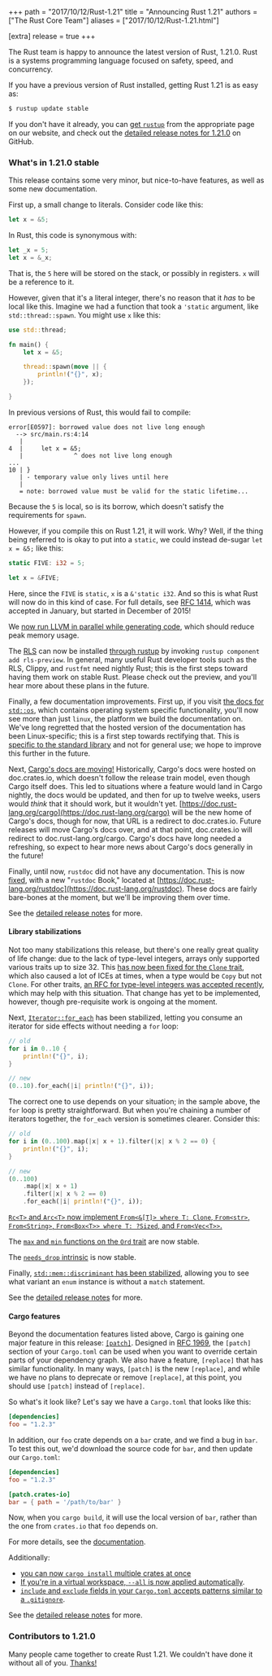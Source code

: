 +++
path = "2017/10/12/Rust-1.21"
title = "Announcing Rust 1.21"
authors = ["The Rust Core Team"]
aliases = ["2017/10/12/Rust-1.21.html"]

[extra]
release = true
+++

The Rust team is happy to announce the latest version of Rust, 1.21.0. Rust
is a systems programming language focused on safety, speed, and concurrency.

If you have a previous version of Rust installed, getting Rust 1.21 is as easy as:

```bash
$ rustup update stable
```

If you don't have it already, you can [get `rustup`][install] from the
appropriate page on our website, and check out the [detailed release notes for
1.21.0][notes] on GitHub.

[install]: https://www.rust-lang.org/install.html
[notes]: https://github.com/rust-lang/rust/blob/master/RELEASES.md#version-1210-2017-10-12

### What's in 1.21.0 stable

This release contains some very minor, but nice-to-have features, as well as
some new documentation.

First up, a small change to literals. Consider code like this:

```rust
let x = &5;
```

In Rust, this code is synonymous with:

```rust
let _x = 5;
let x = &_x;
```

That is, the `5` here will be stored on the stack, or possibly in registers.
`x` will be a reference to it.

However, given that it's a literal integer, there's no reason that it *has*
to be local like this. Imagine we had a function that took a `'static` argument,
like `std::thread::spawn`. You might use `x` like this:


```rust
use std::thread;

fn main() {
    let x = &5;

    thread::spawn(move || {
        println!("{}", x);
    });

}
```

In previous versions of Rust, this would fail to compile:

```text
error[E0597]: borrowed value does not live long enough
  --> src/main.rs:4:14
   |
4  |     let x = &5;
   |              ^ does not live long enough
...
10 | }
   | - temporary value only lives until here
   |
   = note: borrowed value must be valid for the static lifetime...
```

Because the `5` is local, so is its borrow, which doesn't satisfy the
requirements for `spawn`.

However, if you compile this on Rust 1.21, it will work. Why? Well,
if the thing being referred to is okay to put into a `static`, we could
instead de-sugar `let x = &5;` like this:

```rust
static FIVE: i32 = 5;

let x = &FIVE;
```

Here, since the `FIVE` is `static`, `x` is a `&'static i32`. And so this
is what Rust will now do in this kind of case. For full details, see [RFC 1414],
which was accepted in January, but started in December of 2015!

[RFC 1414]: https://github.com/rust-lang/rfcs/blob/master/text/1414-rvalue_static_promotion.md

We [now run LLVM in parallel while generating
code](https://github.com/rust-lang/rust/pull/43506), which should reduce peak
memory usage.

The [RLS](https://github.com/rust-lang-nursery/rls/) can now be installed
[through rustup](https://github.com/rust-lang/rust/pull/44204) by invoking
`rustup component add rls-preview`. In general, many useful Rust developer
tools such as the RLS, Clippy, and `rustfmt` need nightly Rust; this is the
first steps toward having them work on stable Rust. Please check out the
preview, and you'll hear more about these plans in the future.

Finally, a few documentation improvements. First up, if you visit [the docs
for `std::os`](https://doc.rust-lang.org/stable/std/os/), which contains
operating system specific functionality, you'll now see more than just `linux`,
the platform we build the documentation on. We've long regretted that the hosted
version of the documentation has been Linux-specific; this is a first step towards
rectifying that. This is [specific to the standard
library](https://github.com/rust-lang/rust/pull/43348) and not for general use;
we hope to improve this further in the future.

Next, [Cargo's docs are moving!](https://github.com/rust-lang/rust/pull/43916)
Historically, Cargo's docs were hosted on doc.crates.io, which doesn't follow
the release train model, even though Cargo itself does. This led to situations
where a feature would land in Cargo nightly, the docs would be updated, and
then for up to twelve weeks, users would *think* that it should work, but it
wouldn't yet. [https://doc.rust-lang.org/cargo](https://doc.rust-lang.org/cargo)
will be the new home of Cargo's docs, though for now, that URL is a redirect to
doc.crates.io. Future releases will move Cargo's docs over, and at that point,
doc.crates.io will redirect to doc.rust-lang.org/cargo. Cargo's docs have long
needed a refreshing, so expect to hear more news about Cargo's docs generally
in the future!

Finally, until now, `rustdoc` did not have any documentation. This is now
[fixed](https://github.com/rust-lang/rust/pull/43863), with a new "`rustdoc`
Book," located at
[https://doc.rust-lang.org/rustdoc](https://doc.rust-lang.org/rustdoc). These
docs are fairly bare-bones at the moment, but we'll be improving them over
time.

See the [detailed release notes][notes] for more.

#### Library stabilizations

Not too many stabilizations this release, but there's one really great
quality of life change: due to the lack of type-level integers, arrays only
supported various traits up to size 32. This [has now been fixed for the
`Clone` trait](https://github.com/rust-lang/rust/pull/43690), which also
caused a lot of ICEs at times, when a type would be `Copy` but not `Clone`.
For other traits, [an RFC for type-level integers was accepted
recently](https://github.com/rust-lang/rfcs/blob/master/text/2000-const-generics.md),
which may help with this situation. That change has yet to be implemented, however,
though pre-requisite work is ongoing at the moment.

Next, [`Iterator::for_each`](https://github.com/rust-lang/rust/pull/44567) has
been stabilized, letting you consume an iterator for side effects without needing
a `for` loop:

```rust
// old
for i in 0..10 {
    println!("{}", i);
}

// new
(0..10).for_each(|i| println!("{}", i));
```

The correct one to use depends on your situation; in the sample above, the `for` loop
is pretty straightforward. But when you're chaining a number of iterators together,
the `for_each` version is sometimes clearer. Consider this:

```rust
// old
for i in (0..100).map(|x| x + 1).filter(|x| x % 2 == 0) {
    println!("{}", i);
}

// new
(0..100)
    .map(|x| x + 1)
    .filter(|x| x % 2 == 0)
    .for_each(|i| println!("{}", i));
```

[`Rc<T>` and `Arc<T>` now implement `From<&[T]> where T: Clone`, `From<str>`,
`From<String>`, `From<Box<T>> where T: ?Sized`, and
`From<Vec<T>>`.](https://github.com/rust-lang/rust/pull/42565)

The [`max` and `min` functions on the `Ord`
trait](https://github.com/rust-lang/rust/pull/44593) are now stable.

The [`needs_drop` intrinsic](https://github.com/rust-lang/rust/pull/44639)
is now stable.

Finally, [`std::mem::discriminant` has been
stabilized](https://doc.rust-lang.org/std/mem/fn.discriminant.html), allowing
you to see what variant an `enum` instance is without a `match` statement.

See the [detailed release notes][notes] for more.

#### Cargo features

Beyond the documentation features listed above, Cargo is gaining one major
feature in this release:
[`[patch]`](https://github.com/rust-lang/cargo/pull/4123). Designed in [RFC
1969](https://github.com/rust-lang/rfcs/blob/master/text/1969-cargo-prepublish.md),
the `[patch]` section of your `Cargo.toml` can be used when you want to
override certain parts of your dependency graph. We also have a feature,
`[replace]` that has similar functionality. In many ways, `[patch]` is the new
`[replace]`, and while we have no plans to deprecate or remove `[replace]`,
at this point, you should use `[patch]` instead of `[replace]`.

So what's it look like? Let's say we have a `Cargo.toml` that looks like this:

```toml
[dependencies]
foo = "1.2.3"
```

In addition, our `foo` crate depends on a `bar` crate, and we find a bug in
`bar`. To test this out, we'd download the source code for `bar`, and then
update our `Cargo.toml`:

```toml
[dependencies]
foo = "1.2.3"

[patch.crates-io]
bar = { path = '/path/to/bar' }
```

Now, when you `cargo build`, it will use the local version of `bar`, rather
than the one from `crates.io` that `foo` depends on.

For more details, see the
[documentation](http://doc.crates.io/manifest.html#the-patch-section).

Additionally:

* [you can now `cargo install` multiple crates at
  once](https://github.com/rust-lang/cargo/pull/4216)
* [If you're in a virtual workspace, `--all` is now
  applied automatically](https://github.com/rust-lang/cargo/pull/4335).
* [`include` and `exclude` fields in your `Cargo.toml` accepts patterns similar
  to a `.gitignore`](https://github.com/rust-lang/cargo/pull/4270).

See the [detailed release notes][notes] for more.

### Contributors to 1.21.0

Many people came together to create Rust 1.21. We couldn't have done it without
all of you. [Thanks!](https://thanks.rust-lang.org/rust/1.21.0)
